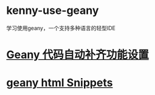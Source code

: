 # kenny-use-geany
学习使用geany，一个支持多种语言的轻型IDE
# <a href="https://blog.csdn.net/qq_38161040/article/details/118854162">Geany 代码自动补齐功能设置</a>
# <a href="https://github.com/ecoztas/GeanyHTMLSnippets/blob/master/geany-html-snippets.txt">geany html Snippets</a>
